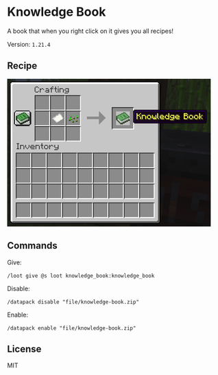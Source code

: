 # Knowledge Book

A book that when you right click on it gives you all recipes!

Version: `1.21.4`

## Recipe

![recipe](https://raw.githubusercontent.com/lullaby6/knowledge-book-data-pack/refs/heads/main/images/recipe.png)

## Commands

Give:

```mcfunction
/loot give @s loot knowledge_book:knowledge_book
```

Disable:

```mcfunction
/datapack disable "file/knowledge-book.zip"
```

Enable:

```mcfunction
/datapack enable "file/knowledge-book.zip"
```

## License

MIT